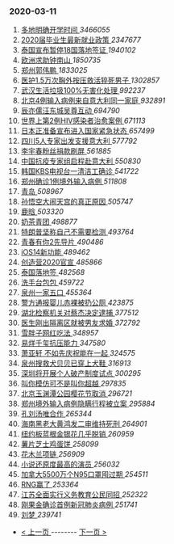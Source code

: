 ### 2020-03-11 
1. [ 多地明确开学时间 ](https://s.weibo.com/weibo?q=%23%E5%A4%9A%E5%9C%B0%E6%98%8E%E7%A1%AE%E5%BC%80%E5%AD%A6%E6%97%B6%E9%97%B4%23&Refer=top) *3466055*
1. [ 2020届毕业生最新就业政策 ](https://s.weibo.com/weibo?q=%232020%E5%B1%8A%E6%AF%95%E4%B8%9A%E7%94%9F%E6%9C%80%E6%96%B0%E5%B0%B1%E4%B8%9A%E6%94%BF%E7%AD%96%23&Refer=top) *2347677*
1. [ 泰国宣布暂停18国落地签证 ](https://s.weibo.com/weibo?q=%E6%B3%B0%E5%9B%BD%E5%AE%A3%E5%B8%83%E6%9A%82%E5%81%9C18%E5%9B%BD%E8%90%BD%E5%9C%B0%E7%AD%BE%E8%AF%81&Refer=top) *1940102*
1. [ 欧洲求助钟南山 ](https://s.weibo.com/weibo?q=%23%E6%AC%A7%E6%B4%B2%E6%B1%82%E5%8A%A9%E9%92%9F%E5%8D%97%E5%B1%B1%23&Refer=top) *1850735*
1. [ 郑州郭伟鹏 ](https://s.weibo.com/weibo?q=%23%E9%83%91%E5%B7%9E%E9%83%AD%E4%BC%9F%E9%B9%8F%23&Refer=top) *1833025*
1. [ 医护1.5万次胸外按压救活猝死男子 ](https://s.weibo.com/weibo?q=%23%E5%8C%BB%E6%8A%A41.5%E4%B8%87%E6%AC%A1%E8%83%B8%E5%A4%96%E6%8C%89%E5%8E%8B%E6%95%91%E6%B4%BB%E7%8C%9D%E6%AD%BB%E7%94%B7%E5%AD%90%23&Refer=top) *1302857*
1. [ 武汉生活垃圾100%无害化处理 ](https://s.weibo.com/weibo?q=%E6%AD%A6%E6%B1%89%E7%94%9F%E6%B4%BB%E5%9E%83%E5%9C%BE100%25%E6%97%A0%E5%AE%B3%E5%8C%96%E5%A4%84%E7%90%86&Refer=top) *992237*
1. [ 北京4例输入病例来自意大利同一家庭 ](https://s.weibo.com/weibo?q=%23%E5%8C%97%E4%BA%AC4%E4%BE%8B%E8%BE%93%E5%85%A5%E7%97%85%E4%BE%8B%E6%9D%A5%E8%87%AA%E6%84%8F%E5%A4%A7%E5%88%A9%E5%90%8C%E4%B8%80%E5%AE%B6%E5%BA%AD%23&Refer=top) *932891*
1. [ 辰亦儒汪东城吴尊互动 ](https://s.weibo.com/weibo?q=%23%E8%BE%B0%E4%BA%A6%E5%84%92%E6%B1%AA%E4%B8%9C%E5%9F%8E%E5%90%B4%E5%B0%8A%E4%BA%92%E5%8A%A8%23&Refer=top) *694790*
1. [ 世界上第2例HIV感染者治愈案例 ](https://s.weibo.com/weibo?q=%23%E4%B8%96%E7%95%8C%E4%B8%8A%E7%AC%AC2%E4%BE%8BHIV%E6%84%9F%E6%9F%93%E8%80%85%E6%B2%BB%E6%84%88%E6%A1%88%E4%BE%8B%23&Refer=top) *671113*
1. [ 日本正准备宣布进入国家紧急状态 ](https://s.weibo.com/weibo?q=%23%E6%97%A5%E6%9C%AC%E6%AD%A3%E5%87%86%E5%A4%87%E5%AE%A3%E5%B8%83%E8%BF%9B%E5%85%A5%E5%9B%BD%E5%AE%B6%E7%B4%A7%E6%80%A5%E7%8A%B6%E6%80%81%23&Refer=top) *657499*
1. [ 四川5人专家出发支援意大利 ](https://s.weibo.com/weibo?q=%E5%9B%9B%E5%B7%9D5%E4%BA%BA%E4%B8%93%E5%AE%B6%E5%87%BA%E5%8F%91%E6%94%AF%E6%8F%B4%E6%84%8F%E5%A4%A7%E5%88%A9&Refer=top) *577792*
1. [ 李宇春粉丝捐款刷屏 ](https://s.weibo.com/weibo?q=%23%E6%9D%8E%E5%AE%87%E6%98%A5%E7%B2%89%E4%B8%9D%E6%8D%90%E6%AC%BE%E5%88%B7%E5%B1%8F%23&Refer=top) *561885*
1. [ 中国抗疫专家组启程赴意大利 ](https://s.weibo.com/weibo?q=%23%E4%B8%AD%E5%9B%BD%E6%8A%97%E7%96%AB%E4%B8%93%E5%AE%B6%E7%BB%84%E5%90%AF%E7%A8%8B%E8%B5%B4%E6%84%8F%E5%A4%A7%E5%88%A9%23&Refer=top) *550830*
1. [ 韩国KBS电视台一清洁工确诊 ](https://s.weibo.com/weibo?q=%23%E9%9F%A9%E5%9B%BDKBS%E7%94%B5%E8%A7%86%E5%8F%B0%E4%B8%80%E6%B8%85%E6%B4%81%E5%B7%A5%E7%A1%AE%E8%AF%8A%23&Refer=top) *541722*
1. [ 郑州确诊1例境外输入病例 ](https://s.weibo.com/weibo?q=%23%E9%83%91%E5%B7%9E%E7%A1%AE%E8%AF%8A1%E4%BE%8B%E5%A2%83%E5%A4%96%E8%BE%93%E5%85%A5%E7%97%85%E4%BE%8B%23&Refer=top) *511808*
1. [ 青岛 ](https://s.weibo.com/weibo?q=%E9%9D%92%E5%B2%9B&Refer=top) *508967*
1. [ 孙悟空大闹天宫的真正原因 ](https://s.weibo.com/weibo?q=%23%E5%AD%99%E6%82%9F%E7%A9%BA%E5%A4%A7%E9%97%B9%E5%A4%A9%E5%AE%AB%E7%9A%84%E7%9C%9F%E6%AD%A3%E5%8E%9F%E5%9B%A0%23&Refer=top) *505747*
1. [ 鹿晗 ](https://s.weibo.com/weibo?q=%E9%B9%BF%E6%99%97&Refer=top) *503320*
1. [ 奶茶青团 ](https://s.weibo.com/weibo?q=%23%E5%A5%B6%E8%8C%B6%E9%9D%92%E5%9B%A2%23&Refer=top) *498877*
1. [ 特朗普坚称自己不需要检测 ](https://s.weibo.com/weibo?q=%23%E7%89%B9%E6%9C%97%E6%99%AE%E5%9D%9A%E7%A7%B0%E8%87%AA%E5%B7%B1%E4%B8%8D%E9%9C%80%E8%A6%81%E6%A3%80%E6%B5%8B%23&Refer=top) *493764*
1. [ 青春有你2先导片 ](https://s.weibo.com/weibo?q=%23%E9%9D%92%E6%98%A5%E6%9C%89%E4%BD%A02%E5%85%88%E5%AF%BC%E7%89%87%23&Refer=top) *490486*
1. [ iOS14新功能 ](https://s.weibo.com/weibo?q=%23iOS14%E6%96%B0%E5%8A%9F%E8%83%BD%23&Refer=top) *489462*
1. [ 创造营2020官宣 ](https://s.weibo.com/weibo?q=%23%E5%88%9B%E9%80%A0%E8%90%A52020%E5%AE%98%E5%AE%A3%23&Refer=top) *485866*
1. [ 泰国落地签 ](https://s.weibo.com/weibo?q=%E6%B3%B0%E5%9B%BD%E8%90%BD%E5%9C%B0%E7%AD%BE&Refer=top) *482568*
1. [ 洗手台包包 ](https://s.weibo.com/weibo?q=%23%E6%B4%97%E6%89%8B%E5%8F%B0%E5%8C%85%E5%8C%85%23&Refer=top) *459722*
1. [ 泉州一家五口 ](https://s.weibo.com/weibo?q=%E6%B3%89%E5%B7%9E%E4%B8%80%E5%AE%B6%E4%BA%94%E5%8F%A3&Refer=top) *455364*
1. [ 警方通报婴儿赤裸被扔公厕 ](https://s.weibo.com/weibo?q=%23%E8%AD%A6%E6%96%B9%E9%80%9A%E6%8A%A5%E5%A9%B4%E5%84%BF%E8%B5%A4%E8%A3%B8%E8%A2%AB%E6%89%94%E5%85%AC%E5%8E%95%23&Refer=top) *423875*
1. [ 湖北检察机关对蔡杰决定逮捕 ](https://s.weibo.com/weibo?q=%E6%B9%96%E5%8C%97%E6%A3%80%E5%AF%9F%E6%9C%BA%E5%85%B3%E5%AF%B9%E8%94%A1%E6%9D%B0%E5%86%B3%E5%AE%9A%E9%80%AE%E6%8D%95&Refer=top) *377512*
1. [ 医生刚出隔离区就被男友求婚 ](https://s.weibo.com/weibo?q=%E5%8C%BB%E7%94%9F%E5%88%9A%E5%87%BA%E9%9A%94%E7%A6%BB%E5%8C%BA%E5%B0%B1%E8%A2%AB%E7%94%B7%E5%8F%8B%E6%B1%82%E5%A9%9A&Refer=top) *372792*
1. [ 雪胖子网红吃法 ](https://s.weibo.com/weibo?q=%23%E9%9B%AA%E8%83%96%E5%AD%90%E7%BD%91%E7%BA%A2%E5%90%83%E6%B3%95%23&Refer=top) *348957*
1. [ 易烊千玺抗压能力 ](https://s.weibo.com/weibo?q=%23%E6%98%93%E7%83%8A%E5%8D%83%E7%8E%BA%E6%8A%97%E5%8E%8B%E8%83%BD%E5%8A%9B%23&Refer=top) *347580*
1. [ 萧亚轩 不如先庆祝能在一起 ](https://s.weibo.com/weibo?q=%E8%90%A7%E4%BA%9A%E8%BD%A9%20%E4%B8%8D%E5%A6%82%E5%85%88%E5%BA%86%E7%A5%9D%E8%83%BD%E5%9C%A8%E4%B8%80%E8%B5%B7&Refer=top) *324575*
1. [ 泉州搜救犬贝贝已穿上犬鞋 ](https://s.weibo.com/weibo?q=%23%E6%B3%89%E5%B7%9E%E6%90%9C%E6%95%91%E7%8A%AC%E8%B4%9D%E8%B4%9D%E5%B7%B2%E7%A9%BF%E4%B8%8A%E7%8A%AC%E9%9E%8B%23&Refer=top) *316913*
1. [ 深圳将开展个人破产制度试点 ](https://s.weibo.com/weibo?q=%23%E6%B7%B1%E5%9C%B3%E5%B0%86%E5%BC%80%E5%B1%95%E4%B8%AA%E4%BA%BA%E7%A0%B4%E4%BA%A7%E5%88%B6%E5%BA%A6%E8%AF%95%E7%82%B9%23&Refer=top) *300295*
1. [ 叫你模仿可不是叫你超越 ](https://s.weibo.com/weibo?q=%23%E5%8F%AB%E4%BD%A0%E6%A8%A1%E4%BB%BF%E5%8F%AF%E4%B8%8D%E6%98%AF%E5%8F%AB%E4%BD%A0%E8%B6%85%E8%B6%8A%23&Refer=top) *297835*
1. [ 北京玉渊潭公园樱花节取消 ](https://s.weibo.com/weibo?q=%23%E5%8C%97%E4%BA%AC%E7%8E%89%E6%B8%8A%E6%BD%AD%E5%85%AC%E5%9B%AD%E6%A8%B1%E8%8A%B1%E8%8A%82%E5%8F%96%E6%B6%88%23&Refer=top) *296721*
1. [ 郑州境外输入病例隐瞒行程被立案 ](https://s.weibo.com/weibo?q=%23%E9%83%91%E5%B7%9E%E5%A2%83%E5%A4%96%E8%BE%93%E5%85%A5%E7%97%85%E4%BE%8B%E9%9A%90%E7%9E%92%E8%A1%8C%E7%A8%8B%E8%A2%AB%E7%AB%8B%E6%A1%88%23&Refer=top) *295884*
1. [ 孔刘汤唯合作 ](https://s.weibo.com/weibo?q=%23%E5%AD%94%E5%88%98%E6%B1%A4%E5%94%AF%E5%90%88%E4%BD%9C%23&Refer=top) *265344*
1. [ 海南黑老大黄鸿发二审维持死刑 ](https://s.weibo.com/weibo?q=%E6%B5%B7%E5%8D%97%E9%BB%91%E8%80%81%E5%A4%A7%E9%BB%84%E9%B8%BF%E5%8F%91%E4%BA%8C%E5%AE%A1%E7%BB%B4%E6%8C%81%E6%AD%BB%E5%88%91&Refer=top) *264901*
1. [ 纽约板蓝根金银花几乎脱销 ](https://s.weibo.com/weibo?q=%23%E7%BA%BD%E7%BA%A6%E6%9D%BF%E8%93%9D%E6%A0%B9%E9%87%91%E9%93%B6%E8%8A%B1%E5%87%A0%E4%B9%8E%E8%84%B1%E9%94%80%23&Refer=top) *260959*
1. [ 薯片芝士鸡蛋饼 ](https://s.weibo.com/weibo?q=%E8%96%AF%E7%89%87%E8%8A%9D%E5%A3%AB%E9%B8%A1%E8%9B%8B%E9%A5%BC&Refer=top) *258099*
1. [ 花木兰项链 ](https://s.weibo.com/weibo?q=%23%E8%8A%B1%E6%9C%A8%E5%85%B0%E9%A1%B9%E9%93%BE%23&Refer=top) *256909*
1. [ 小说还原度最高的演员 ](https://s.weibo.com/weibo?q=%23%E5%B0%8F%E8%AF%B4%E8%BF%98%E5%8E%9F%E5%BA%A6%E6%9C%80%E9%AB%98%E7%9A%84%E6%BC%94%E5%91%98%23&Refer=top) *256032*
1. [ 加拿大5500万个N95口罩囤过期 ](https://s.weibo.com/weibo?q=%23%E5%8A%A0%E6%8B%BF%E5%A4%A75500%E4%B8%87%E4%B8%AAN95%E5%8F%A3%E7%BD%A9%E5%9B%A4%E8%BF%87%E6%9C%9F%23&Refer=top) *254511*
1. [ RNG赢了 ](https://s.weibo.com/weibo?q=%23RNG%E8%B5%A2%E4%BA%86%23&Refer=top) *253364*
1. [ 江苏全面实行义务教育公民同招 ](https://s.weibo.com/weibo?q=%E6%B1%9F%E8%8B%8F%E5%85%A8%E9%9D%A2%E5%AE%9E%E8%A1%8C%E4%B9%89%E5%8A%A1%E6%95%99%E8%82%B2%E5%85%AC%E6%B0%91%E5%90%8C%E6%8B%9B&Refer=top) *252322*
1. [ 刚果金确诊首例新冠肺炎病例 ](https://s.weibo.com/weibo?q=%E5%88%9A%E6%9E%9C%E9%87%91%E7%A1%AE%E8%AF%8A%E9%A6%96%E4%BE%8B%E6%96%B0%E5%86%A0%E8%82%BA%E7%82%8E%E7%97%85%E4%BE%8B&Refer=top) *251741*
1. [ 刘梦 ](https://s.weibo.com/weibo?q=%E5%88%98%E6%A2%A6&Refer=top) *239741* 

- [ < 上一页 ](https://github.com/able8/weibo-hot-record/blob/master/2020-03-10.md) -------- [ 下一页 > ](https://github.com/able8/weibo-hot-record/blob/master/2020-03-12.md)